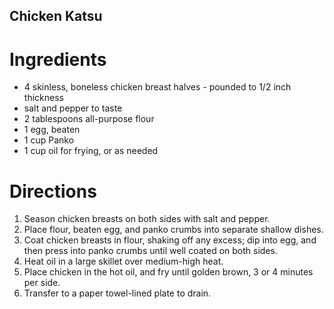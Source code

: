 Chicken Katsu
-------------

Ingredients
===========

* 4 skinless, boneless chicken breast halves - pounded to 1/2 inch thickness
* salt and pepper to taste
* 2 tablespoons all-purpose flour
* 1 egg, beaten
* 1 cup Panko
* 1 cup oil for frying, or as needed

Directions
==========

1. Season chicken breasts on both sides with salt and pepper.
2. Place flour, beaten egg, and panko crumbs into separate shallow dishes.
3. Coat chicken breasts in flour, shaking off any excess; dip into egg, and then press into panko crumbs until well coated on both sides.
4. Heat oil in a large skillet over medium-high heat.
5. Place chicken in the hot oil, and fry until golden brown, 3 or 4 minutes per side.
6. Transfer to a paper towel-lined plate to drain.
